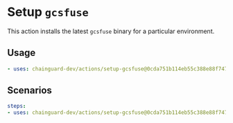 # Setup `gcsfuse`

This action installs the latest `gcsfuse` binary for a particular environment.

## Usage

```yaml
- uses: chainguard-dev/actions/setup-gcsfuse@0cda751b114eb55c388e88f7479292668165602a # v1.0.2
```

## Scenarios

```yaml
steps:
- uses: chainguard-dev/actions/setup-gcsfuse@0cda751b114eb55c388e88f7479292668165602a # v1.0.2
```
